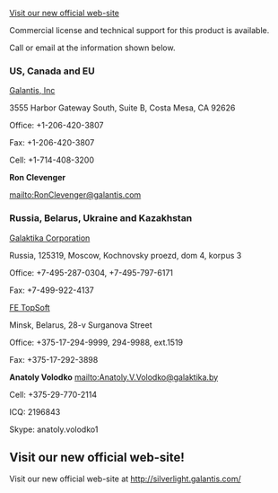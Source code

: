 [Visit  our new official web-site](http://silverlight.galantis.com/)

Commercial license and technical support for this product is available.

Call or email at the information shown below.


### US, Canada and EU ###

[Galantis, Inc](http://www.galantis.com)

3555 Harbor Gateway South, Suite B, Costa Mesa, CA 92626

Office: +1-206-420-3807

Fax: +1-206-420-3807

Cell: +1-714-408-3200

**Ron Clevenger**

[mailto:RonClevenger@galantis.com](mailto:RonClevenger@galantis.com)


### Russia, Belarus, Ukraine and Kazakhstan ###

[Galaktika Corporation](http://www.galaktika.ru/en/)

Russia, 125319, Moscow, Kochnovsky proezd, dom 4, korpus 3

Office: +7-495-287-0304, +7-495-797-6171

Fax: +7-499-922-4137


[FE TopSoft](http://www.galaktika.ru/en/)

Minsk, Belarus, 28-v Surganova Street

Office: +375-17-294-9999, 294-9988, ext.1519

Fax: +375-17-292-3898

**Anatoly Volodko**  [mailto:Anatoly.V.Volodko@galaktika.by](mailto:Anatoly.V.Volodko@galaktika.by)

Cell: +375-29-770-2114

ICQ: 2196843

Skype: anatoly.volodko1

## Visit  our new official web-site! ##

Visit  our new official web-site at http://silverlight.galantis.com/